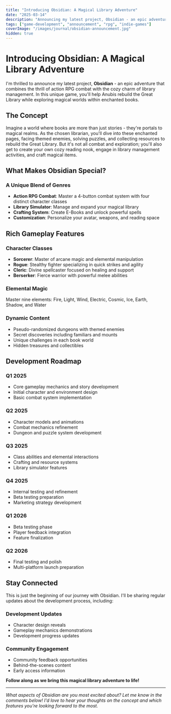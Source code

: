 ```yaml
---
title: "Introducing Obsidian: A Magical Library Adventure"
date: "2025-03-14"
description: "Announcing my latest project, Obsidian - an epic adventure where you help Anubis rebuild the Great Library. Dive into enchanted books, face magical challenges, and craft your own reading nook in this unique blend of action RPG and library simulator."
tags: ["game-development", "announcement", "rpg", "indie-games"]
coverImage: "/images/journal/obsidian-announcement.jpg"
hidden: true
---
```


# Introducing Obsidian: A Magical Library Adventure

I'm thrilled to announce my latest project, **Obsidian** - an epic adventure that combines the thrill of action RPG combat with the cozy charm of library management. In this unique game, you'll help Anubis rebuild the Great Library while exploring magical worlds within enchanted books.

## The Concept

Imagine a world where books are more than just stories - they're portals to magical realms. As the chosen librarian, you'll dive into these enchanted pages, facing themed enemies, solving puzzles, and collecting resources to rebuild the Great Library. But it's not all combat and exploration; you'll also get to create your own cozy reading nook, engage in library management activities, and craft magical items.

## What Makes Obsidian Special?

### A Unique Blend of Genres
- **Action RPG Combat**: Master a 4-button combat system with four distinct character classes
- **Library Simulator**: Manage and expand your magical library
- **Crafting System**: Create E-Books and unlock powerful spells
- **Customization**: Personalize your avatar, weapons, and reading space

## Rich Gameplay Features

### Character Classes
- **Sorcerer**: Master of arcane magic and elemental manipulation
- **Rogue**: Stealthy fighter specializing in quick strikes and agility
- **Cleric**: Divine spellcaster focused on healing and support
- **Berserker**: Fierce warrior with powerful melee abilities

### Elemental Magic
Master nine elements: Fire, Light, Wind, Electric, Cosmic, Ice, Earth, Shadow, and Water

### Dynamic Content
- Pseudo-randomized dungeons with themed enemies
- Secret discoveries including familiars and mounts
- Unique challenges in each book world
- Hidden treasures and collectibles

## Development Roadmap

### Q1 2025
- Core gameplay mechanics and story development
- Initial character and environment design
- Basic combat system implementation

### Q2 2025
- Character models and animations
- Combat mechanics refinement
- Dungeon and puzzle system development

### Q3 2025
- Class abilities and elemental interactions
- Crafting and resource systems
- Library simulator features

### Q4 2025
- Internal testing and refinement
- Beta testing preparation
- Marketing strategy development

### Q1 2026
- Beta testing phase
- Player feedback integration
- Feature finalization

### Q2 2026
- Final testing and polish
- Multi-platform launch preparation

## Stay Connected

This is just the beginning of our journey with Obsidian. I'll be sharing regular updates about the development process, including:

### Development Updates
- Character design reveals
- Gameplay mechanics demonstrations
- Development progress updates

### Community Engagement
- Community feedback opportunities
- Behind-the-scenes content
- Early access information

**Follow along as we bring this magical library adventure to life!**

---

*What aspects of Obsidian are you most excited about? Let me know in the comments below! I'd love to hear your thoughts on the concept and which features you're looking forward to the most.*